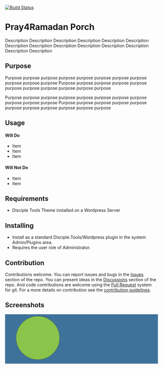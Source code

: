 [![Build Status](https://travis-ci.com/Pray4Movement/pray4ramadan-porch.svg?branch=master)](https://travis-ci.com/Pray4Movement/pray4ramadan-porch)

# Pray4Ramadan Porch

Description Description Description Description Description Description Description
Description Description Description Description Description Description Description

## Purpose

Purpose purpose purpose purpose purpose purpose purpose purpose purpose purpose purpose
Purpose purpose purpose purpose purpose purpose purpose purpose purpose purpose purpose

Purpose purpose purpose purpose purpose purpose purpose purpose purpose purpose purpose
Purpose purpose purpose purpose purpose purpose purpose purpose purpose purpose purpose

## Usage

#### Will Do

- Item
- Item
- Item

#### Will Not Do

- Item
- Item

## Requirements

- Disciple Tools Theme installed on a Wordpress Server

## Installing

- Install as a standard Disciple.Tools/Wordpress plugin in the system Admin/Plugins area.
- Requires the user role of Administrator.

## Contribution

Contributions welcome. You can report issues and bugs in the
[Issues](https://github.com/Pray4Movement/pray4ramadan-porch/issues) section of the repo. You can present ideas
in the [Discussions](https://github.com/Pray4Movement/pray4ramadan-porch/discussions) section of the repo. And
code contributions are welcome using the [Pull Request](https://github.com/Pray4Movement/pray4ramadan-porch/pulls)
system for git. For a more details on contribution see the
[contribution guidelines](https://github.com/Pray4Movement/pray4ramadan-porch/blob/master/CONTRIBUTING.md).


## Screenshots

![screenshot](support/documentation/community/starter-banners/banner-blue-green.png)

